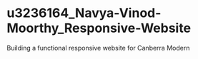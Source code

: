 # u3236164_Navya-Vinod-Moorthy_Responsive-Website
Building a functional responsive website for Canberra Modern
